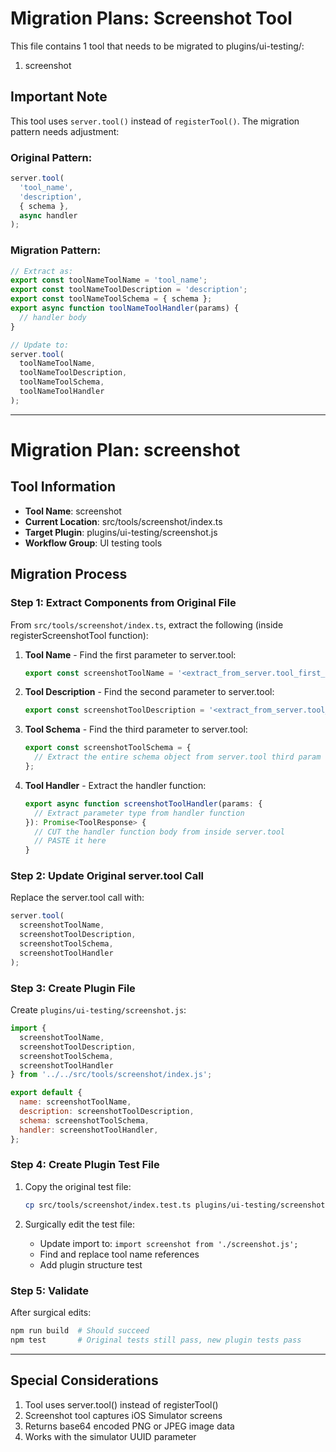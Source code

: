 # Migration Plans: Screenshot Tool

This file contains 1 tool that needs to be migrated to plugins/ui-testing/:

1. screenshot

## Important Note

This tool uses `server.tool()` instead of `registerTool()`. The migration pattern needs adjustment:

### Original Pattern:
```typescript
server.tool(
  'tool_name',
  'description',
  { schema },
  async handler
);
```

### Migration Pattern:
```typescript
// Extract as:
export const toolNameToolName = 'tool_name';
export const toolNameToolDescription = 'description';
export const toolNameToolSchema = { schema };
export async function toolNameToolHandler(params) { 
  // handler body
}

// Update to:
server.tool(
  toolNameToolName,
  toolNameToolDescription,
  toolNameToolSchema,
  toolNameToolHandler
);
```

---

# Migration Plan: screenshot

## Tool Information
- **Tool Name**: screenshot
- **Current Location**: src/tools/screenshot/index.ts
- **Target Plugin**: plugins/ui-testing/screenshot.js
- **Workflow Group**: UI testing tools

## Migration Process

### Step 1: Extract Components from Original File

From `src/tools/screenshot/index.ts`, extract the following (inside registerScreenshotTool function):

1. **Tool Name** - Find the first parameter to server.tool:
   ```typescript
   export const screenshotToolName = '<extract_from_server.tool_first_param>';
   ```

2. **Tool Description** - Find the second parameter to server.tool:
   ```typescript
   export const screenshotToolDescription = '<extract_from_server.tool_second_param>';
   ```

3. **Tool Schema** - Find the third parameter to server.tool:
   ```typescript
   export const screenshotToolSchema = {
     // Extract the entire schema object from server.tool third param
   };
   ```

4. **Tool Handler** - Extract the handler function:
   ```typescript
   export async function screenshotToolHandler(params: {
     // Extract parameter type from handler function
   }): Promise<ToolResponse> {
     // CUT the handler function body from inside server.tool
     // PASTE it here
   }
   ```

### Step 2: Update Original server.tool Call

Replace the server.tool call with:
```typescript
server.tool(
  screenshotToolName,
  screenshotToolDescription,
  screenshotToolSchema,
  screenshotToolHandler
);
```

### Step 3: Create Plugin File

Create `plugins/ui-testing/screenshot.js`:
```javascript
import {
  screenshotToolName,
  screenshotToolDescription,
  screenshotToolSchema,
  screenshotToolHandler
} from '../../src/tools/screenshot/index.js';

export default {
  name: screenshotToolName,
  description: screenshotToolDescription,
  schema: screenshotToolSchema,
  handler: screenshotToolHandler,
};
```

### Step 4: Create Plugin Test File

1. Copy the original test file:
   ```bash
   cp src/tools/screenshot/index.test.ts plugins/ui-testing/screenshot.test.ts
   ```

2. Surgically edit the test file:
   - Update import to: `import screenshot from './screenshot.js';`
   - Find and replace tool name references
   - Add plugin structure test

### Step 5: Validate

After surgical edits:
```bash
npm run build  # Should succeed
npm test       # Original tests still pass, new plugin tests pass
```

---

## Special Considerations

1. Tool uses server.tool() instead of registerTool()
2. Screenshot tool captures iOS Simulator screens
3. Returns base64 encoded PNG or JPEG image data
4. Works with the simulator UUID parameter